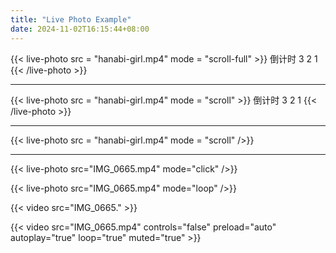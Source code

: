 ```yaml
---
title: "Live Photo Example"
date: 2024-11-02T16:15:44+08:00
---
```


<!--
{{< resources-list >}}
-->

<!--more-->
{{< live-photo src = "hanabi-girl.mp4" mode = "scroll-full" >}}
倒计时
3
2
1
{{< /live-photo >}}

---

{{< live-photo src = "hanabi-girl.mp4" mode = "scroll" >}}
倒计时
3
2
1
{{< /live-photo >}}

---

{{< live-photo src = "hanabi-girl.mp4" mode = "scroll" />}}

---

{{< live-photo src="IMG_0665.mp4" mode="click" />}}

{{< live-photo src="IMG_0665.mp4" mode="loop" />}}

{{< video src="IMG_0665." >}}

{{< video src="IMG_0665.mp4" controls="false" preload="auto" autoplay="true" loop="true" muted="true" >}}
<!--
-->
